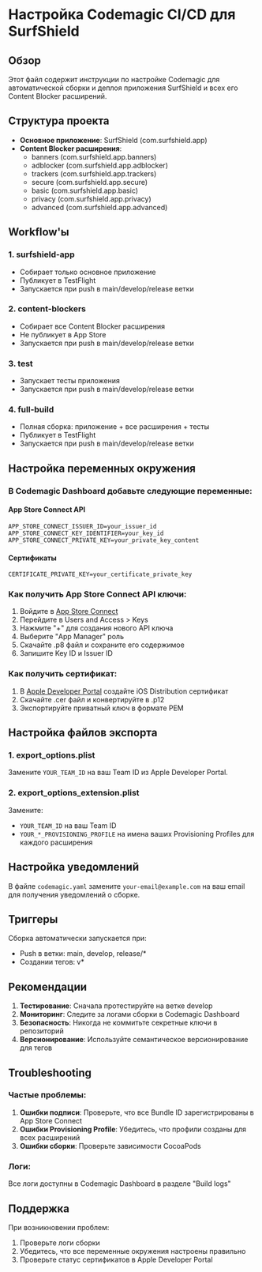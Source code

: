 # Настройка Codemagic CI/CD для SurfShield

## Обзор

Этот файл содержит инструкции по настройке Codemagic для автоматической сборки и деплоя приложения SurfShield и всех его Content Blocker расширений.

## Структура проекта

- **Основное приложение**: SurfShield (com.surfshield.app)
- **Content Blocker расширения**:
  - banners (com.surfshield.app.banners)
  - adblocker (com.surfshield.app.adblocker)
  - trackers (com.surfshield.app.trackers)
  - secure (com.surfshield.app.secure)
  - basic (com.surfshield.app.basic)
  - privacy (com.surfshield.app.privacy)
  - advanced (com.surfshield.app.advanced)

## Workflow'ы

### 1. surfshield-app
- Собирает только основное приложение
- Публикует в TestFlight
- Запускается при push в main/develop/release ветки

### 2. content-blockers
- Собирает все Content Blocker расширения
- Не публикует в App Store
- Запускается при push в main/develop/release ветки

### 3. test
- Запускает тесты приложения
- Запускается при push в main/develop/release ветки

### 4. full-build
- Полная сборка: приложение + все расширения + тесты
- Публикует в TestFlight
- Запускается при push в main/develop/release ветки

## Настройка переменных окружения

### В Codemagic Dashboard добавьте следующие переменные:

#### App Store Connect API
```
APP_STORE_CONNECT_ISSUER_ID=your_issuer_id
APP_STORE_CONNECT_KEY_IDENTIFIER=your_key_id
APP_STORE_CONNECT_PRIVATE_KEY=your_private_key_content
```

#### Сертификаты
```
CERTIFICATE_PRIVATE_KEY=your_certificate_private_key
```

### Как получить App Store Connect API ключи:

1. Войдите в [App Store Connect](https://appstoreconnect.apple.com)
2. Перейдите в Users and Access > Keys
3. Нажмите "+" для создания нового API ключа
4. Выберите "App Manager" роль
5. Скачайте .p8 файл и сохраните его содержимое
6. Запишите Key ID и Issuer ID

### Как получить сертификат:

1. В [Apple Developer Portal](https://developer.apple.com) создайте iOS Distribution сертификат
2. Скачайте .cer файл и конвертируйте в .p12
3. Экспортируйте приватный ключ в формате PEM

## Настройка файлов экспорта

### 1. export_options.plist
Замените `YOUR_TEAM_ID` на ваш Team ID из Apple Developer Portal.

### 2. export_options_extension.plist
Замените:
- `YOUR_TEAM_ID` на ваш Team ID
- `YOUR_*_PROVISIONING_PROFILE` на имена ваших Provisioning Profiles для каждого расширения

## Настройка уведомлений

В файле `codemagic.yaml` замените `your-email@example.com` на ваш email для получения уведомлений о сборке.

## Триггеры

Сборка автоматически запускается при:
- Push в ветки: main, develop, release/*
- Создании тегов: v*

## Рекомендации

1. **Тестирование**: Сначала протестируйте на ветке develop
2. **Мониторинг**: Следите за логами сборки в Codemagic Dashboard
3. **Безопасность**: Никогда не коммитьте секретные ключи в репозиторий
4. **Версионирование**: Используйте семантическое версионирование для тегов

## Troubleshooting

### Частые проблемы:

1. **Ошибки подписи**: Проверьте, что все Bundle ID зарегистрированы в App Store Connect
2. **Ошибки Provisioning Profile**: Убедитесь, что профили созданы для всех расширений
3. **Ошибки сборки**: Проверьте зависимости CocoaPods

### Логи:
Все логи доступны в Codemagic Dashboard в разделе "Build logs"

## Поддержка

При возникновении проблем:
1. Проверьте логи сборки
2. Убедитесь, что все переменные окружения настроены правильно
3. Проверьте статус сертификатов в Apple Developer Portal
